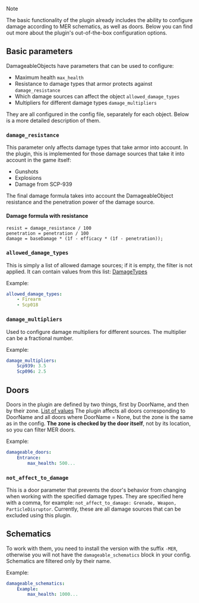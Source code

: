 ﻿> [!NOTE]
> The basic functionality of the plugin already includes the ability to configure damage according to MER schematics,
> as well as doors. Below you can find out more about the plugin's out-of-the-box configuration options.

## Basic parameters

DamageableObjects have parameters that can be used to configure:

- Maximum health `max_health`
- Resistance to damage types that armor protects against `damage_resistance`
- Which damage sources can affect the object `allowed_damage_types`
- Multipliers for different damage types `damage_multipliers`

They are all configured in the config file, separately for each object. Below is a more detailed description of them.

### `damage_resistance`

This parameter only affects damage types that take armor into account.
In the plugin, this is implemented for those damage sources that take it into account in the game itself:

- Gunshots
- Explosions
- Damage from SCP-939

The final damage formula takes into account the DamageableObject resistance and the penetration power of the damage source.

#### Damage formula with resistance

```text
resist = damage_resistance / 100
penetration = penetration / 100
damage = baseDamage * (1f - efficacy * (1f - penetration));
```

### `allowed_damage_types`

This is simply a list of allowed damage sources; if it is empty, the filter is not applied.
It can contain values from this list: [DamageTypes](https://github.com/enjoyer-cs/Enjoyer.DamageableObjects/tree/master/.github/docs/enums/DamageTypes.md)

Example:

```yaml
allowed_damage_types:
    - Firearm
    - Scp018
```

### `damage_multipliers`

Used to configure damage multipliers for different sources. The multiplier can be a fractional number.

Example:

```yaml
damage_multipliers:
    Scp939: 3.5
    Scp096: 2.5
```

## Doors

Doors in the plugin are defined by two things, first by DoorName, and then by their zone.
[List of values](https://github.com/enjoyer-cs/Enjoyer.DamageableObjects/tree/master/.github/docs/enums/Doors.md)
The plugin affects all doors corresponding to DoorName and all doors where DoorName = None, but the zone is the same as in the config.
**The zone is checked by the door itself**, not by its location, so you can filter MER doors.

Example:

```yaml
damageable_doors:
    Entrance:
        max_health: 500...

```

### `not_affect_to_damage`

This is a door parameter that prevents the door's behavior from changing when working with the specified damage types.
They are specified here with a comma, for example: `not_affect_to_damage: Grenade, Weapon, ParticleDisruptor`.
Currently, these are all damage sources that can be excluded using this plugin.

## Schematics

To work with them, you need to install the version with the suffix `-MER`,
otherwise you will not have the `damageable_schematics` block in your config.
Schematics are filtered only by their name.

Example:

```yaml
damageable_schematics:
    Example:
        max_health: 1000...

```
